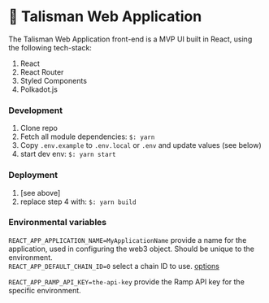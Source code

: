 # 🧿 Talisman Web Application

The Talisman Web Application front-end is a MVP UI built in React, using the following tech-stack:

1. React
2. React Router
3. Styled Components
4. Polkadot.js

### Development

1. Clone repo
2. Fetch all module dependencies: `$: yarn`
3. Copy `.env.example` to `.env.local` or `.env` and update values (see below)
4. start dev env: `$: yarn start`

### Deployment

1. [see above]
2. replace step 4 with: `$: yarn build`

### Environmental variables

`REACT_APP_APPLICATION_NAME=MyApplicationName` provide a name for the application, used in configuring the web3 object. Should be unique to the environment.  
`REACT_APP_DEFAULT_CHAIN_ID=0` select a chain ID to use. [options](https://wiki.polkadot.network/docs/build-ss58-registry)

`REACT_APP_RAMP_API_KEY=the-api-key` provide the Ramp API key for the specific environment.
